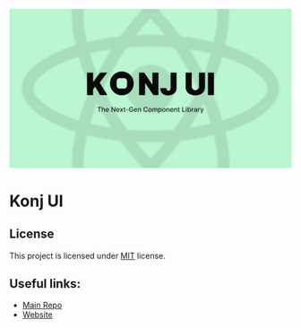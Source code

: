 ![banner](./assets/gh-banner-react.jpg)

# Konj UI

## License

This project is licensed under [MIT](./LICENSE) license.

## Useful links:

- [Main Repo](https://github.com/konj-org/ui)
- [Website](https://ui.konj.org/)
